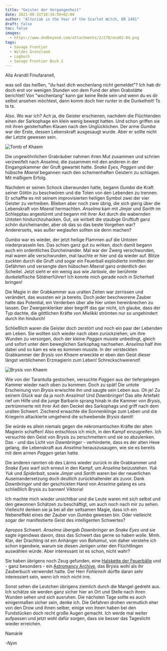 ```yaml
---
title: "Geister der Vergangenheit"
date: 2021-08-31T18:34:59+02:00
author: "Alturiak in the Year of the Scarlet Witch, DR 1491"
draft: false
toc: false
images:
  - https://www.dndbeyond.com/attachments/2/278/ooa02-04.png
tags: 
  - Savage Frontier
  - Wildes Grenzland
  - Logbuch
  - Savage Frontier Buch 1
---
```


Alla Arandil Finufaranell,

was soll das heißen, "du hast dich wochenlang nicht gemeldet"? Ich hab dir doch erst vor wenigen Stunden von dem Fund der alten Grabstätte berichtet! Von "wochenlang" kann gar keine Rede sein und wenn du es dir selbst ansehen möchtest, dann komm doch hier runter in die Dunkelheit! Ts ts ts.

Also. Wo war ich? Ach ja, die Geister erschienen, nachdem die Flüchtenden einen der Sarkophage ein klein wenig bewegt hatten. Und schon griffen sie mit ihren geisterhaften Klauen nach den Unglücklichen. Der arme _Gumba_ war der Erste, dessen Lebenskraft ausgesaugt wurde. Aber er sollte nicht der Letzte gewesen sein.

![Tomb of Khaem](https://i.imgur.com/VncBvBi.jpg)

Die ungewöhnlichen Grabräuber nahmen ihren Mut zusammen und schrien verzweifelt nach _Anselma_, die zusammen mit den anderen in der Eingangskammer der Gruft gewartet hatte. _Snake Eyes_, _Paggen_ und der hübsche _Maeral_ begannen nach den schemenhaften Geistern zu schlagen. Mit mäßigem Erfolg.

Nachdem er seinen Schock überwunden hatte, begann _Gumba_ die Kraft seiner Göttin zu beschwören und die Toten von den Lebenden zu trennen. Er schaffte es mit seinem improvisierten heiligen Symbol zwei der vier Geister zu vertreiben. Blieben aber noch zwei übrig, die sich gierig über die Lebenskraft von _Maeral_ hermachten. _Anselma_ kam mit _Jimjar_ und _Sarith_ im Schlepptau angestürmt und begann mit ihrer Axt durch die wabernden Untoten hindurchzuhacken. Gut, sie wirbelt die staubige Gruftluft ganz schön durcheinander, aber ob das so das beste Vorgehen war? Andererseits, was außer weglaufen sollten sie denn machen?

_Gumba_ war es wieder, der jetzt heilige Flammen auf die Untoten niederprasseln lies. Das schien ganz gut zu wirken, doch damit begann auch ein ordentliches Durcheinander. Mal war der Zwerg verschwunden, mal waren alle verschwunden, mal tauchte er hier und da wieder auf. Blitze zuckten durch die Gruft und sogar ein Feuerball explodierte inmitten der Gefährten und versengte dem hübschen _Maeral_ ganz ordentlich den Scheitel. Jetzt sieht er ein wenig aus wie _Jarlaxle_, der berühmte dunkelelfische Söldnerführer! Ich konnte mich gerade noch in Sicherheit bringen!

Die Magie in der Grabkammer aus uralten Zeiten war zerrissen und verändert, das wussten wir ja bereits. Doch jeder beschworene Zauber hatte das Potential, ein Verderben über alle hier unten hereinbrechen zu lassen. Der Zwergenkleriker aber begriff das gar nicht, ich glaube, dass der Typ dachte, die göttlichen Kräfte von _Mielikki_ strömten nur so ungehindert durch ihn hindurch!

Schließlich waren die Geister doch zerstört und noch ein paar der Lebenden am Leben. Sie wollten sich wieder nach oben zurückziehen, um ihre Wunden zu versorgen, doch der kleine _Paggen_ musste unbedingt, gleich und sofort unter dem beweglichen Sarkophag nachsehen. _Anselma_ half ihm dabei und so kam es wie es kommen musste. In der versteckten Grabkammer der _Brysis von Khaem_ erweckte er eben den Geist dieser längst verblichenen Erzmagierin zum Leben! Schreckschwerenot!

![Brysis von Khaem](https://i.imgur.com/WfmpCo7.png)

Wie von der Tarantulla gestochen, versuchte _Paggen_ aus der tiefergelegen Kammer wieder nach oben zu kommen. Doch zu spät! Die untote Erscheinung von _Brysis_ erwischte ihn und saugte sein Leben aus. Oh je! Zu seinem Glück war da ja noch _Anselma_! Und _Dawnbringer_! Das alte Artefakt rief um Hilfe und die junge Barbarin sprang hinab in die Kammer von _Brysis_, zertrümmerte mit ihrer Axt den Deckel des Sarkophags und griff nach dem uralten Schwert. Zischend erwachte die Sonnenklinge zum Leben und die Kriegerin attackierte umgehend die schwebende _Brysis_ damit!

Sie würde es allein niemals gegen die nekromantischen Kräfte der alten Magierin schaffen! Also entschloss ich mich, in den Kampf einzugreifen. Ich versuchte den Geist von Brysis zu zerschmettern und sie so abzulenken. Das - und das Licht von _Dawnbringer_ - verhinderte, dass es der alten Hexe gelang, die Lebenskraft aus _Anselma_ herauszusaugen, wie sie es bereits mit dem armen _Paggen_ getan hatte.

Die anderen rannten ob des Lärms wieder zurück in die Grabkammer und _Snake Eyes_ warf sich erneut in den Kampf, um _Anselma_ beizustehen. _Yuk Yuk_ und _Spiderbait_, sowie _Jimjar_ und _Sarith_ waren bei der neuerlichen Auseinandersetzung doch deutlich zurückhaltender als zuvor. Dank _Dawnbringer_ und der geschickten Hand von _Anselma_ gelang es uns schließlich Brysis zu bannen! Viktoria!

Ich machte mich wieder unsichtbar und die Leute waren mit sich selbst und den gewonnen Schätzen zu beschäftigt, um auch noch nach mir zu sehen. Vielleicht denken sie ja bei all der seltsamen Magie, dass ich ein Nebeneffekt eines der Zauber von _Gumba_ gewesen bin. Oder vielleicht sogar der manifestierte Geist des intelligenten Schwertes?

Apropos Schwert. _Anselma_ übergab _Dawnbringer_ an _Snake Eyes_ und sie sagte irgendwas davon, dass das Schwert das gerne so haben wolle. Mmh. Klar, der Drachling ist ein Anhänger von _Bahamut_, von daher verstehe ich schon irgendwie, warum sie diesen Jenigen unter den Flüchtlingen auswählen würde. Aber interessant ist es schon, nicht wahr?

Sie haben übrigens noch Zeug gefunden, eine [Halskette der Feuerbälle](https://discord.com/channels/701049814929899571/876568018061242410/876856090380357694) und - ganz besonders - ein [Astromancy Archive](https://www.dndbeyond.com/magic-items/astromancy-archive), das Brysis wohl als ihr Zauberbuch verwendet hatte. Der Herr _Fohleireih_ dürfte daran sehr interessiert sein, wenn ich mich nicht irre.

Sonst sehen die Leutchen übrigens ziemlich durch die Mangel gedreht aus. Ich schätze sie werden ganz sicher hier an Ort und Stelle nach ihren Wunden sehen und sich ausruhen. Die nächsten Tage sollte es auch einigermaßen sicher sein, denke ich. Die Gefahren drohen vermutlich eher von den Drow und ihnen selber, einige von ihnen haben bei den Fundstücken doch recht große Augen gemacht. Ich werde mal weiter aufpassen und jetzt wohl dafür sorgen, dass sie besser das Tageslicht wieder erreichen.

Namárië

_-Ným_
